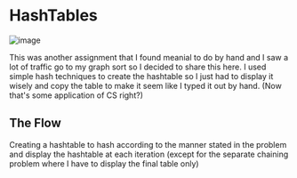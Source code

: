 # HashTables

![image](https://github.com/user-attachments/assets/1a33466b-51da-4e5d-a23d-9b4a411da319)

This was another assignment that I found meanial to do by hand and I saw a lot of traffic go to my graph sort so I decided to share this here.
I used simple hash techniques to create the hashtable so I just had to display it wisely and copy the table to make it seem like I typed it out by hand. (Now that's some application of CS right?)

## The Flow
Creating a hashtable to hash according to the manner stated in the problem and display the hashtable at each iteration (except for the separate chaining problem where I have to display the final table only)
